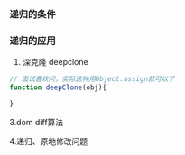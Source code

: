 ### 递归的条件

### 递归的应用

1. 深克隆 deepclone

```js
// 面试喜欢问，实际这种用Object.assign就可以了
function deepClone(obj){

}

```


3.dom diff算法





4.递归、原地修改问题

